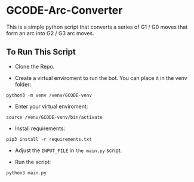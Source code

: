 # GCODE-Arc-Converter

This is a simple python script that converts a series of G1 / G0 moves that form an arc into G2 / G3 arc moves.

## To Run This Script
* Clone the Repo.

* Create a virtual enviroment to run the bot. You can place it in the venv folder: 
```
python3 -m venv /venv/GCODE-venv
```

* Enter your virtual enviroment:
```
source /venv/GCODE-venv/bin/activate
```

* Install requirements:
```
pip3 install -r requirements.txt
``` 

* Adjust the `INPUT_FILE` in `the main.py` script.

* Run the script:
```
python3 main.py
```
